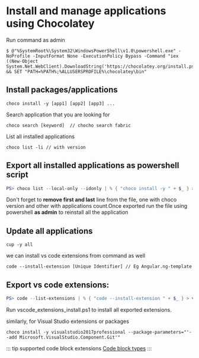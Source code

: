 # Install and manage applications using Chocolatey

Run command as admin
``` batch
$ @"%SystemRoot%\System32\WindowsPowerShell\v1.0\powershell.exe" -NoProfile -InputFormat None -ExecutionPolicy Bypass -Command "iex ((New-Object System.Net.WebClient).DownloadString('https://chocolatey.org/install.ps1'))" && SET "PATH=%PATH%;%ALLUSERSPROFILE%\chocolatey\bin"

```

## **Install** packages/applications
``` batch
choco install -y [app1] [app2] [app3] ...
```

Search application that you are looking for
``` batch
choco search [keyword]  // chocho search fabric
```

List all installed applications
``` batch
choco list -li // with version
```

## **Export all installed applications** as powershell script
``` powershell
PS> choco list --local-only --idonly | % { "choco install -y " + $_ } > choco_install.ps1 
```
Don't forget to **remove first and last** line from the file, one with choco version and other with applications count.Once exported run the file using powershell **as admin** to reinstall all the application

## **Update** all applications
``` batch
cup -y all
```

we can install vs code extensions from command as well
``` batch
code --install-extension [Unique Identifier] // Eg Angular.ng-template
```

## **Export vs code extensions**:
``` powershell
PS> code --list-extensions | % { "code --install-extension " + $_ } > vscode_extensions_install.ps1
```
Run vscode_extensions_install.ps1 to install all exported extensions.

similarly, for Visual Studio extensions or packages
``` batch
choco install -y visualstudio2017professional --package-parameters="'--add Microsoft.VisualStudio.Component.Git'"
``` 

::: tip
supported code block extensions
[Code block types](https://github.com/PrismJS/prism/blob/master/components.json)
:::



